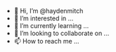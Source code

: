 - 👋 Hi, I’m @haydenmitch
- 👀 I’m interested in ...
- 🌱 I’m currently learning ...
- 💞️ I’m looking to collaborate on ...
- 📫 How to reach me ...

<!---
haydenmitch/haydenmitch is a ✨ special ✨ repository because its `README.md` (this file) appears on your GitHub profile.
You can click the Preview link to take a look at your changes.
--->
